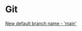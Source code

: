 # Git

[New default branch name - 'main'](https://about.gitlab.com/blog/2021/03/10/new-git-default-branch-name/)